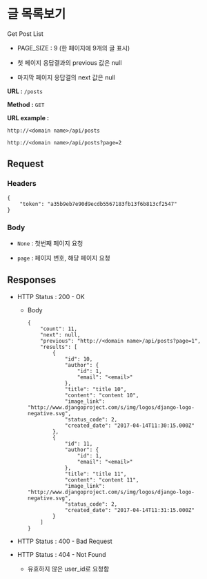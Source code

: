 # 글 목록보기

Get Post List

-   PAGE_SIZE : 9 (한 페이지에 9개의 글 표시)

-   첫 페이지 응답결과의  previous 값은 null

-   마지막 페이지 응답결의 next 값은 null

**URL :** `/posts`

**Method :** `GET`

**URL example :**

`http://<domain name>/api/posts`

`http://<domain name>/api/posts?page=2`

## Request

### Headers

    {
        "token": "a35b9eb7e90d9ecdb5567183fb13f6b813cf2547"
    }

### Body

-   `None` : 첫번째 페이지 요청

-   `page` : 페이지 번호, 해당 페이지 요청

## Responses

-   HTTP Status : 200 - OK

    -   Body

            {
                "count": 11,
                "next": null,
                "previous": "http://<domain name>/api/posts?page=1",
                "results": [
                    {
                        "id": 10,
                        "author": {
                            "id": 1,
                            "email": "<email>"
                        },
                        "title": "title 10",
                        "content": "content 10",
                        "image_link": "http://www.djangoproject.com/s/img/logos/django-logo-negative.svg",
                        "status_code": 2,
                        "created_date": "2017-04-14T11:30:15.000Z"
                    },
                    {
                        "id": 11,
                        "author": {
                            "id": 1,
                            "email": "<email>"
                        },
                        "title": "title 11",
                        "content": "content 11",
                        "image_link": "http://www.djangoproject.com/s/img/logos/django-logo-negative.svg",
                        "status_code": 2,
                        "created_date": "2017-04-14T11:31:15.000Z"
                    }
                ]
            }

-   HTTP Status : 400 - Bad Request

-   HTTP Status : 404 - Not Found

    -   유효하지 않은 user_id로 요청함
